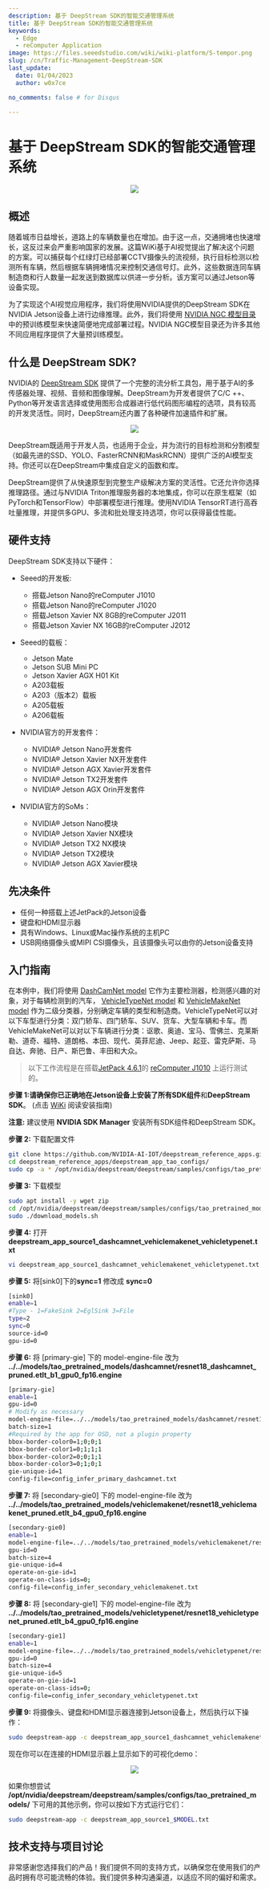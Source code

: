 ```yaml
---
description: 基于 DeepStream SDK的智能交通管理系统
title: 基于 DeepStream SDK的智能交通管理系统
keywords:
  - Edge
  - reComputer Application
image: https://files.seeedstudio.com/wiki/wiki-platform/S-tempor.png
slug: /cn/Traffic-Management-DeepStream-SDK
last_update:
  date: 01/04/2023
  author: w0x7ce

no_comments: false # for Disqus

---
```


# 基于 DeepStream SDK的智能交通管理系统

<div align="center"><img width={1000} src="https://files.seeedstudio.com/wiki/DeepStream/demo-optimized.gif" /></div>

## 概述

随着城市日益增长，道路上的车辆数量也在增加。由于这一点，交通拥堵也快速增长，这反过来会严重影响国家的发展。这篇WiKi基于AI视觉提出了解决这个问题的方案。可以捕获每个红绿灯已经部署CCTV摄像头的流视频，执行目标检测以检测所有车辆，然后根据车辆拥堵情况来控制交通信号灯。此外，这些数据连同车辆制造商和行人数量一起发送到数据库以供进一步分析。该方案可以通过Jetson等设备实现。

为了实现这个AI视觉应用程序，我们将使用NVIDIA提供的DeepStream SDK在NVIDIA Jetson设备上进行边缘推理。此外，我们将使用 [NVIDIA NGC 模型目录](https://catalog.ngc.nvidia.com/models) 中的预训练模型来快速简便地完成部署过程。NVIDIA NGC模型目录还为许多其他不同应用程序提供了大量预训练模型。

## 什么是 DeepStream SDK?

NVIDIA的 [DeepStream SDK](https://developer.nvidia.com/deepstream-sdk) 提供了一个完整的流分析工具包，用于基于AI的多传感器处理、视频、音频和图像理解。DeepStream为开发者提供了C/C ++、Python等开发语言选择或使用图形合成器进行低代码图形编程的选项，具有较高的开发灵活性。同时，DeepStream还内置了各种硬件加速插件和扩展。

<div align="center"><img width={1000} src="https://developer.nvidia.com/sites/default/files/akamai/ds-workflow.png" /></div>

DeepStream既适用于开发人员，也适用于企业，并为流行的目标检测和分割模型（如最先进的SSD、YOLO、FasterRCNN和MaskRCNN）提供广泛的AI模型支持。你还可以在DeepStream中集成自定义的函数和库。

DeepStream提供了从快速原型到完整生产级解决方案的灵活性。它还允许你选择推理路径。通过与NVIDIA Triton推理服务器的本地集成，你可以在原生框架（如PyTorch和TensorFlow）中部署模型进行推理。使用NVIDIA TensorRT进行高吞吐量推理，并提供多GPU、多流和批处理支持选项，你可以获得最佳性能。

## 硬件支持

DeepStream SDK支持以下硬件：

- Seeed的开发板:

  - 搭载Jetson Nano的reComputer J1010 
  - 搭载Jetson Nano的reComputer J1020
  - 搭载Jetson Xavier NX 8GB的reComputer J2011
  - 搭载Jetson Xavier NX 16GB的reComputer J2012

- Seeed的载板：

  - Jetson Mate
  - Jetson SUB Mini PC
  - Jetson Xavier AGX H01 Kit
  - A203载板
  - A203（版本2）载板
  - A205载板
  - A206载板

- NVIDIA官方的开发套件：

  - NVIDIA® Jetson Nano开发套件
  - NVIDIA® Jetson Xavier NX开发套件
  - NVIDIA® Jetson AGX Xavier开发套件
  - NVIDIA® Jetson TX2开发套件
  - NVIDIA® Jetson AGX Orin开发套件

- NVIDIA官方的SoMs：

  - NVIDIA® Jetson Nano模块
  - NVIDIA® Jetson Xavier NX模块
  - NVIDIA® Jetson TX2 NX模块
  - NVIDIA® Jetson TX2模块
  - NVIDIA® Jetson AGX Xavier模块

## 先决条件

- 任何一种搭载上述JetPack的Jetson设备
- 键盘和HDMI显示器
- 具有Windows、Linux或Mac操作系统的主机PC
- USB网络摄像头或MIPI CSI摄像头，且该摄像头可以由你的Jetson设备支持

## 入门指南

在本例中，我们将使用 [DashCamNet model](https://catalog.ngc.nvidia.com/orgs/nvidia/teams/tao/models/dashcamnet) 它作为主要检测器，检测感兴趣的对象，对于每辆检测到的汽车， [VehicleTypeNet model](https://catalog.ngc.nvidia.com/orgs/nvidia/teams/tao/models/vehicletypenet) 和 [VehicleMakeNet model](https://catalog.ngc.nvidia.com/orgs/nvidia/teams/tao/models/vehiclemakenet) 作为二级分类器，分别确定车辆的类型和制造商。VehicleTypeNet可以对以下车型进行分类：双门轿车、四门轿车、SUV、货车、大型车辆和卡车。而VehicleMakeNet可以对以下车辆进行分类：讴歌、奥迪、宝马、雪佛兰、克莱斯勒、道奇、福特、道朗格、本田、现代、英菲尼迪、Jeep、起亚、雷克萨斯、马自达、奔驰、日产、斯巴鲁、丰田和大众。

> 以下工作流程是在搭载[JetPack 4.6.1](https://developer.nvidia.com/embedded/jetpack-sdk-461)的 [reComputer J1010](https://www.seeedstudio.com/Jetson-10-1-H0-p-5335.html) 上运行测试的。

**步骤 1:**请确保你已正确地在Jetson设备上安装了所有**SDK组件**和**DeepStream SDK**。 (点击 [WiKi](https://wiki.seeedstudio.com/reComputer_J1020_A206_Flash_JetPack/) 阅读安装指南)

**注意:** 建议使用 **NVIDIA SDK Manager** 安装所有SDK组件和DeepStream SDK。

**步骤 2:** 下载配置文件

```sh
git clone https://github.com/NVIDIA-AI-IOT/deepstream_reference_apps.git
cd deepstream_reference_apps/deepstream_app_tao_configs/
sudo cp -a * /opt/nvidia/deepstream/deepstream/samples/configs/tao_pretrained_models/
```

**步骤 3:** 下载模型

```sh
sudo apt install -y wget zip
cd /opt/nvidia/deepstream/deepstream/samples/configs/tao_pretrained_models/
sudo ./download_models.sh
```

**步骤 4:** 打开 **deepstream_app_source1_dashcamnet_vehiclemakenet_vehicletypenet.txt**

```sh
vi deepstream_app_source1_dashcamnet_vehiclemakenet_vehicletypenet.txt
```

**步骤 5:** 将[sink0]下的**sync=1** 修改成 **sync=0**

```sh
[sink0]
enable=1
#Type - 1=FakeSink 2=EglSink 3=File
type=2
sync=0
source-id=0
gpu-id=0
```

**步骤 6:** 将 [primary-gie] 下的 model-engine-file 改为 **../../models/tao_pretrained_models/dashcamnet/resnet18_dashcamnet_pruned.etlt_b1_gpu0_fp16.engine**

```sh
[primary-gie]
enable=1
gpu-id=0
# Modify as necessary
model-engine-file=../../models/tao_pretrained_models/dashcamnet/resnet18_dashcamnet_pruned.etlt_b1_gpu0_fp16.engine
batch-size=1
#Required by the app for OSD, not a plugin property
bbox-border-color0=1;0;0;1
bbox-border-color1=0;1;1;1
bbox-border-color2=0;0;1;1
bbox-border-color3=0;1;0;1
gie-unique-id=1
config-file=config_infer_primary_dashcamnet.txt
```

**步骤 7:** 将 [secondary-gie0] 下的 model-engine-file 改为 **../../models/tao_pretrained_models/vehiclemakenet/resnet18_vehiclemakenet_pruned.etlt_b4_gpu0_fp16.engine**

```sh
[secondary-gie0]
enable=1
model-engine-file=../../models/tao_pretrained_models/vehiclemakenet/resnet18_vehiclemakenet_pruned.etlt_b4_gpu0_fp16.engine
gpu-id=0
batch-size=4
gie-unique-id=4
operate-on-gie-id=1
operate-on-class-ids=0;
config-file=config_infer_secondary_vehiclemakenet.txt
```

**步骤 8:** 将 [secondary-gie1] 下的 model-engine-file 改为 **../../models/tao_pretrained_models/vehicletypenet/resnet18_vehicletypenet_pruned.etlt_b4_gpu0_fp16.engine**

```sh
[secondary-gie1]
enable=1
model-engine-file=../../models/tao_pretrained_models/vehicletypenet/resnet18_vehicletypenet_pruned.etlt_b4_gpu0_fp16.engine
gpu-id=0
batch-size=4
gie-unique-id=5
operate-on-gie-id=1
operate-on-class-ids=0;
config-file=config_infer_secondary_vehicletypenet.txt
```

**步骤 9:** 将摄像头、键盘和HDMI显示器连接到Jetson设备上，然后执行以下操作：

```sh
sudo deepstream-app -c deepstream_app_source1_dashcamnet_vehiclemakenet_vehicletypenet.txt
```

现在你可以在连接的HDMI显示器上显示如下的可视化demo：

<div align="center"><img width={1000} src="https://files.seeedstudio.com/wiki/DeepStream/demo-optimized.gif" /></div>

如果你想尝试 **/opt/nvidia/deepstream/deepstream/samples/configs/tao_pretrained_models/** 下可用的其他示例，你可以按如下方式运行它们：

```sh
sudo deepstream-app -c deepstream_app_source1_$MODEL.txt
```

## 技术支持与项目讨论

非常感谢您选择我们的产品！我们提供不同的支持方式，以确保您在使用我们的产品时拥有尽可能流畅的体验。我们提供多种沟通渠道，以适应不同的偏好和需求。

<div class="button_tech_support_container">
<a href="https://forum.seeedstudio.com/" class="button_forum"></a> 
<a href="https://www.seeedstudio.com/contacts" class="button_email"></a>
</div>

<div class="button_tech_support_container">
<a href="https://discord.gg/eWkprNDMU7" class="button_discord"></a> 
<a href="https://github.com/Seeed-Studio/wiki-documents/discussions/69" class="button_discussion"></a>
</div>
